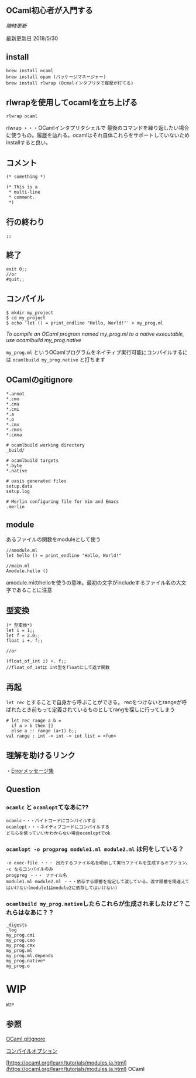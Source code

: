 ## OCaml初心者が入門する

*随時更新*

最新更新日 2018/5/30


## install

```
brew install ocaml
brew install opam (パッケージマネージャー)
brew install rlwrap (Ocmalインタプリタで履歴が打てる)
```
## rlwrapを使用してocamlを立ち上げる

```
rlwrap ocaml
```
rlwrap ・・・OCamlインタプリタシェルで 最後のコマンドを繰り返したい場合に使うもの。履歴を辿れる。ocamlはそれ自体これらをサポートしていないためinstallすると良い。


## コメント

```
(* something *)

(* This is a
 * multi-line
 * comment.
 *)
```

## 行の終わり

```
;;
```

## 終了
```
exit 0;;
//or
#quit;;
```

## コンパイル

```
$ mkdir my_project
$ cd my_project
$ echo 'let () = print_endline "Hello, World!"' > my_prog.ml
```

_To compile an OCaml program named my_prog.ml to a native executable, use ocamlbuild my_prog.native_

```my_prog.ml``` というOCamlプログラムをネイティブ実行可能にコンパイルするには ```ocamlbuild my_prog.native``` と打ちます


## OCamlのgitignore

```
*.annot
*.cmo
*.cma
*.cmi
*.a
*.o
*.cmx
*.cmxs
*.cmxa

# ocamlbuild working directory
_build/

# ocamlbuild targets
*.byte
*.native

# oasis generated files
setup.data
setup.log

# Merlin configuring file for Vim and Emacs
.merlin
```



## module

あるファイルの関数をmoduleとして使う

```
//amodule.ml
let hello () = print_endline "Hello, World!"

//main.ml
Amodule.hello ()

```
amodule.mlのhelloを使うの意味。最初の文字がincludeするファイル名の大文字であることに注意

## 型変換

```
(* 型変換*)
let i = 1;;
let f = 2.0;;
float i +. f;;

//or

(float_of_int i) +. f;;
//float_of_intは int型をfloatにして返す関数
```

## 再起

```let rec``` とすることで自身から呼ぶことができる。
recをつけないとrangeが呼ばれたとき前もって定義されているものとしてrangを探しに行ってしまう

```
# let rec range a b =
  if a > b then []
  else a :: range (a+1) b;;
val range : int -> int -> int list = <fun>
```


## 理解を助けるリンク

・[Errorメッセージ集](http://www.willforge.fr/wikisys/index.php?title=OCaml/Error_messages)

## Question

### ```ocamlc``` と ```ocamlopt```てなあに??

```
ocamlc・・・バイトコードにコンパイルする
ocamlopt・・・ネイティブコードにコンパイルする
どちらを使っていいかわからない場合ocamloptでok
```

### ```ocamlopt -o progprog module1.ml module2.ml``` は何をしている？

```
-o exec-file ・・・ 出力するファイル名を明示して実行ファイルを生成するオプション。 -c ならコンパイルのみ
progprog ・・・ ファイル名
module1.ml module2.ml ・・・依存する順番を指定して渡している。渡す順番を間違えてはいけない(module1はmodule2に依存してはいけない)
```

### ```ocamlbuild my_prog.native```したらこれらが生成されましたけど？これらはなあに？？

```
_digests
_log
my_prog.cmi
my_prog.cmo
my_prog.cmx
my_prog.ml
my_prog.ml.depends
my_prog.native*
my_prog.o

```





# WIP

```
WIP
```


## 参照
[OCaml.gitignore](https://github.com/github/gitignore/blob/master/OCaml.gitignore)

[コンパイルオプション](https://caml.inria.fr/pub/docs/manual-ocaml/native.html)

[https://ocaml.org/learn/tutorials/modules.ja.html](https://ocaml.org/learn/tutorials/modules.ja.html) OCaml
